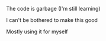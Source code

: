 The code is garbage (I'm still learning)

I can't be bothered to make this good

Mostly using it for myself
